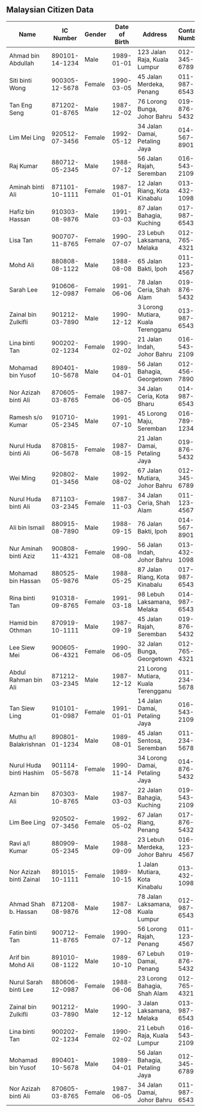 ## Malaysian Citizen Data

| Name                 | IC Number     | Gender | Date of Birth | Address                                  | Contact Number | Email                     |
|----------------------|---------------|--------|---------------|------------------------------------------|----------------|---------------------------|
| Ahmad bin Abdullah   | 890101-14-1234 | Male   | 1989-01-01    | 123 Jalan Raja, Kuala Lumpur            | 012-345-6789   | ahmad.abdullah@email.com   |
| Siti binti Wong      | 900305-12-5678 | Female | 1990-03-05    | 45 Jalan Merdeka, Penang                 | 011-987-6543   | siti.wong@email.com        |
| Tan Eng Seng         | 871202-01-8765 | Male   | 1987-12-02    | 76 Lorong Bunga, Johor Bahru             | 019-876-5432   | eng.seng@email.com         |
| Lim Mei Ling         | 920512-07-3456 | Female | 1992-05-12    | 34 Jalan Damai, Petaling Jaya           | 014-567-8901   | mei.ling@email.com         |
| Raj Kumar            | 880712-05-2345 | Male   | 1988-07-12    | 56 Jalan Rajah, Seremban                | 016-543-2109   | raj.kumar@email.com        |
| Aminah binti Ali     | 871101-10-1111 | Female | 1987-01-01    | 12 Jalan Riang, Kota Kinabalu           | 013-432-1098   | aminah.ali@email.com       |
| Hafiz bin Hassan     | 910303-08-9876 | Male   | 1991-03-03    | 87 Jalan Bahagia, Kuching               | 017-987-6543   | hafiz.hassan@email.com     |
| Lisa Tan             | 900707-11-8765 | Female | 1990-07-07    | 23 Lebuh Laksamana, Melaka              | 012-765-4321   | lisa.tan@email.com         |
| Mohd Ali             | 880808-08-1122 | Male   | 1988-08-08    | 65 Jalan Bakti, Ipoh                   | 011-123-4567   | mohd.ali@email.com         |
| Sarah Lee            | 910606-12-0987 | Female | 1991-06-06    | 78 Jalan Ceria, Shah Alam              | 019-876-5432   | sarah.lee@email.com        |
| Zainal bin Zulkifli  | 901212-03-7890 | Male   | 1990-12-12    | 3 Lorong Mutiara, Kuala Terengganu     | 013-987-6543   | zainal.zulkifli@email.com  |
| Lina binti Tan       | 900202-02-1234 | Female | 1990-02-02    | 21 Jalan Indah, Johor Bahru            | 016-543-2109   | lina.tan@email.com         |
| Mohamad bin Yusof    | 890401-10-5678 | Male   | 1989-04-01    | 56 Jalan Bahagia, Georgetown           | 012-456-7890   | mohamad.yusof@email.com    |
| Nor Azizah binti Ali | 870605-03-8765 | Female | 1987-06-05    | 34 Jalan Ceria, Kota Bharu             | 014-987-6543   | azizah.ali@email.com       |
| Ramesh s/o Kumar      | 910710-05-2345 | Male   | 1991-07-10    | 45 Lorong Maju, Seremban                | 016-789-1234   | ramesh.kumar@email.com    |
| Nurul Huda binti Ali  | 870815-06-5678 | Female | 1987-08-15    | 21 Jalan Damai, Petaling Jaya           | 019-876-5432   | nurul.huda@email.com      |
| Wei Ming              | 920802-01-3456 | Male   | 1992-08-02    | 67 Jalan Mutiara, Johor Bahru           | 012-345-6789   | wei.ming@email.com        |
| Nurul Huda binti Ali  | 871103-03-2345 | Female | 1987-11-03    | 34 Jalan Ceria, Shah Alam              | 011-123-4567   | huda.ali@email.com        |
| Ali bin Ismail        | 880915-08-7890 | Male   | 1988-09-15    | 76 Jalan Bakti, Ipoh                   | 014-567-8901   | ali.ismail@email.com      |
| Nur Aminah binti Aziz | 900808-11-4321 | Female | 1990-08-08    | 56 Jalan Indah, Johor Bahru            | 013-432-1098   | aminah.aziz@email.com     |
| Mohamad bin Hassan    | 880525-05-9876 | Male   | 1988-05-25    | 87 Jalan Riang, Kota Kinabalu          | 017-987-6543   | mohamad.hassan@email.com  |
| Rina binti Tan        | 910318-09-8765 | Female | 1991-03-18    | 98 Lebuh Laksamana, Melaka             | 014-987-6543   | rina.tan@email.com        |
| Hamid bin Othman      | 870919-10-1111 | Male   | 1987-09-19    | 45 Jalan Rajah, Seremban               | 019-876-5432   | hamid.othman@email.com    |
| Lee Siew Mei          | 900605-06-4321 | Female | 1990-06-05    | 32 Jalan Bunga, Georgetown             | 012-765-4321   | siew.mei@email.com        |
| Abdul Rahman bin Ali | 871212-03-2345 | Male   | 1987-12-12    | 21 Lorong Mutiara, Kuala Terengganu     | 011-234-5678   | abdul.ali@email.com       |
| Tan Siew Ling         | 910101-01-0987 | Female | 1991-01-01    | 14 Jalan Damai, Petaling Jaya          | 016-543-2109   | siew.ling@email.com       |
| Muthu a/l Balakrishnan  | 890801-01-1234 | Male   | 1989-08-01    | 45 Jalan Sentosa, Seremban             | 011-234-5678   | muthu.balakrishnan@email.com|
| Nurul Huda binti Hashim  | 901114-05-5678 | Female | 1990-11-14    | 34 Lorong Damai, Petaling Jaya         | 014-876-5432   | nurul.huda@email.com      |
| Azman bin Ali           | 870303-10-8765 | Male   | 1987-03-03    | 22 Jalan Bahagia, Kuching              | 019-543-2109   | azman.ali@email.com       |
| Lim Bee Ling           | 920502-07-3456 | Female | 1992-05-02    | 67 Jalan Riang, Penang                | 017-876-5432   | bee.ling@email.com        |
| Ravi a/l Kumar         | 880909-05-2345 | Male   | 1988-09-09    | 23 Lebuh Merdeka, Johor Bahru         | 016-123-4567   | ravi.kumar@email.com      |
| Nor Azizah binti Zainal | 891015-10-1111 | Female | 1989-10-15    | 1 Jalan Mutiara, Kota Kinabalu        | 013-432-1098   | azizah.zainal@email.com   |
| Ahmad Shah b. Hassan   | 871208-08-9876 | Male   | 1987-12-08    | 78 Jalan Laksamana, Kuala Lumpur      | 012-987-6543   | shah.hassan@email.com     |
| Fatin binti Tan        | 900712-11-8765 | Female | 1990-07-12    | 56 Lorong Rajah, Penang               | 011-123-4567   | fatin.tan@email.com        |
| Arif bin Mohd Ali      | 891010-08-1122 | Male   | 1989-10-10    | 67 Lebuh Damai, Penang                | 019-876-5432   | arif.ali@email.com        |
| Nurul Sarah binti Lee | 880606-12-0987 | Female | 1988-06-06    | 23 Lorong Bahagia, Shah Alam          | 012-765-4321   | sarah.lee@email.com       |
| Zainal bin Zulkifli    | 901212-03-7890 | Male   | 1990-12-12    | 3 Jalan Laksamana, Melaka             | 013-987-6543   | zainal.zulkifli@email.com  |
| Lina binti Tan         | 900202-02-1234 | Female | 1990-02-02    | 21 Lebuh Raja, Kuala Lumpur            | 016-543-2109   | lina.tan@email.com        |
| Mohamad bin Yusof      | 890401-10-5678 | Male   | 1989-04-01    | 56 Jalan Bahagia, Petaling Jaya       | 012-345-6789   | mohamad.yusof@email.com    |
| Nor Azizah binti Ali   | 870605-03-8765 | Female | 1987-06-05    | 34 Jalan Damai, Johor Bahru           | 011-987-6543   | azizah.ali@email.com       |



